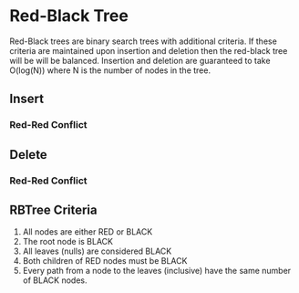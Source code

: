 # Red-Black Tree

Red-Black trees are binary search trees with additional criteria. If these
criteria are maintained upon insertion and deletion then the red-black tree
will be will be balanced. Insertion and deletion are guaranteed to take
O(log(N)) where N is the number of nodes in the tree.

## Insert

### Red-Red Conflict

## Delete

### Red-Red Conflict

## RBTree Criteria

1) All nodes are either RED or BLACK
2) The root node is BLACK
3) All leaves (nulls) are considered BLACK
4) Both children of RED nodes must be BLACK
5) Every path from a node to the leaves (inclusive) have the same number of
   BLACK nodes.
